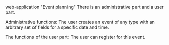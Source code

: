 web-application "Event planning"
There is an administrative part and a user part.

Administrative functions:
The user creates an event of any type with an arbitrary set of fields for a specific date and time.

The functions of the user part:
The user can register for this event.
